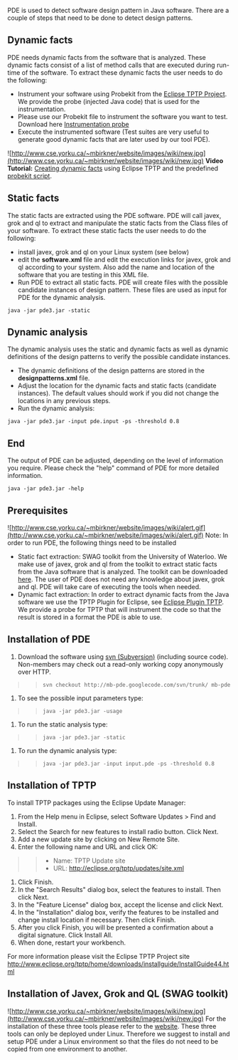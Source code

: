 PDE is used to detect software design pattern in Java software. There are a couple of steps that need to be done to detect design patterns.

## Dynamic facts ##
PDE needs dynamic facts from the software that is analyzed. These dynamic facts consist of a list of method calls that are executed during run-time of the software. To extract these dynamic facts the user needs to do the following:
  * Instrument your software using Probekit from the [Eclipse TPTP Project](http://www.eclipse.org/tptp/). We provide the probe (injected Java code) that is used for the instrumentation.
  * Please use our Probekit file to instrument the software you want to test. Download here [Instrumentation probe](http://mb-pde.googlecode.com/files/instrumentation.probe)
  * Execute the instrumented software (Test suites are very useful to generate good dynamic facts that are later used by our tool PDE).

![http://www.cse.yorku.ca/~mbirkner/website/images/wiki/new.jpg](http://www.cse.yorku.ca/~mbirkner/website/images/wiki/new.jpg) **Video Tutorial:** [Creating dynamic facts](http://video.google.ca/videoplay?docid=2879410788232427361&hl=en-CA) using Eclipse TPTP and the predefined [probekit script](http://mb-pde.googlecode.com/files/instrumentation.probe).


## Static facts ##
The static facts are extracted using the PDE software. PDE will call javex, grok and ql to extract and manipulate the static facts from the Class files of your software. To extract these static facts the user needs to do the following:
  * install javex, grok and ql on your Linux system (see below)
  * edit the **software.xml** file and edit the execution links for javex, grok and ql according to your system. Also add the name and location of the software that you are testing in this XML file.
  * Run PDE to extract all static facts. PDE will create files with the possible candidate instances of design pattern. These files are used as input for PDE for the dynamic analysis.

` java -jar pde3.jar -static `


## Dynamic analysis ##
The dynamic analysis uses the static and dynamic facts as well as dynamic definitions of the design patterns to verify the possible candidate instances.
  * The dynamic definitions of the design patterns are stored in the **designpatterns.xml** file.
  * Adjust the location for the dynamic facts and static facts (candidate instances). The default values should work if you did not change the locations in any previous steps.
  * Run the dynamic analysis:

` java -jar pde3.jar -input pde.input -ps -threshold 0.8 `

## End ##
The output of PDE can be adjusted, depending on the level of information you require. Please check the "help" command of PDE for more detailed information.

` java -jar pde3.jar -help `


## Prerequisites ##

![http://www.cse.yorku.ca/~mbirkner/website/images/wiki/alert.gif](http://www.cse.yorku.ca/~mbirkner/website/images/wiki/alert.gif)  Note: In order to run PDE, the following things need to be installed
  * Static fact extraction: SWAG toolkit from the University of Waterloo. We make use of javex, grok and ql from the toolkit to extract static facts from the Java software that is analyzed. The toolkit can be downloaded [here](http://www.swag.uwaterloo.ca/swagkit/index.html). The user of PDE does not need any knowledge about javex, grok and ql. PDE will take care of executing the tools when needed.
  * Dynamic fact extraction: In order to extract dynamic facts from the Java software we use the TPTP Plugin for Eclipse, see [Eclipse Plugin TPTP](http://www.eclipse.org/tptp/). We provide a probe for TPTP that will instrument the code so that the result is stored in a format the PDE is able to use.

## Installation of PDE ##

  1. Download the software using [svn (Subversion)](http://en.wikipedia.org/wiki/Subversion_(software)) (including source code). Non-members may check out a read-only working copy anonymously over HTTP.
> > ` svn checkout http://mb-pde.googlecode.com/svn/trunk/ mb-pde `
  1. To see the possible input parameters type:
> > ` java -jar pde3.jar -usage `
  1. To run the static analysis type:
> > ` java -jar pde3.jar -static `
  1. To run the dynamic analysis type:
> > ` java -jar pde3.jar -input input.pde -ps -threshold 0.8 `


## Installation of TPTP ##

To install TPTP packages using the Eclipse Update Manager:
  1. From the Help menu in Eclipse, select Software Updates > Find and Install.
  1. Select the Search for new features to install radio button. Click Next.
  1. Add a new update site by clicking on New Remote Site.
  1. Enter the following name and URL and click OK:
> > - Name: TPTP Update site
> > - URL: http://eclipse.org/tptp/updates/site.xml
  1. Click Finish.
  1. In the "Search Results" dialog box, select the features to install. Then click Next.
  1. In the "Feature License" dialog box, accept the license and click Next.
  1. In the "Installation" dialog box, verify the features to be installed and change install location if necessary. Then click Finish.
  1. After you click Finish, you will be presented a confirmation about a digital signature. Click Install All.
  1. When done, restart your workbench.

For more information please visit the Eclipse TPTP Project site http://www.eclipse.org/tptp/home/downloads/installguide/InstallGuide44.html


## Installation of Javex, Grok and QL (SWAG toolkit) ##

![http://www.cse.yorku.ca/~mbirkner/website/images/wiki/new.jpg](http://www.cse.yorku.ca/~mbirkner/website/images/wiki/new.jpg)
For the installation of these three tools please refer to the [website](http://www.swag.uwaterloo.ca/swagkit/index.html). These three tools can only be deployed under Linux. Therefore we suggest to install and setup PDE under a Linux environment so that the files do not need to be copied from one environment to another.